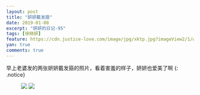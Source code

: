 ```yaml
---
layout: post
title: "妍妍戴发箍"
date: 2019-01-08
excerpt: "妍妍的日记-95"
tags: [徐晓妍]
feature: https://cdn.justice-love.com/image/jpg/xktp.jpg?imageView2/1/w/1200/h/500
yan: true
comments: true
---
```

早上老婆发的两张妍妍戴发箍的照片，看着害羞的样子，妍妍也爱美了啊
{: .notice}
<figure>
    <img src="{{ site.staticUrl }}/yanyan/image/dailetougu1.jpeg?imageMogr2/auto-orient" />
    <img src="{{ site.staticUrl }}/yanyan/image/dailetougu2.jpeg?imageMogr2/auto-orient" />
</figure>
